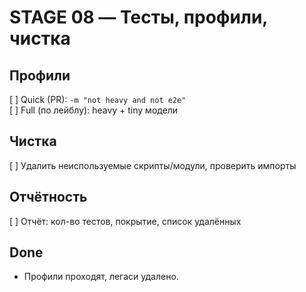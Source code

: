 # STAGE 08 — Тесты, профили, чистка

## Профили
[ ] Quick (PR): `-m "not heavy and not e2e"`  
[ ] Full (по лейблу): heavy + tiny модели

## Чистка
[ ] Удалить неиспользуемые скрипты/модули, проверить импорты

## Отчётность
[ ] Отчёт: кол-во тестов, покрытие, список удалённых

## Done
- Профили проходят, легаси удалено.
